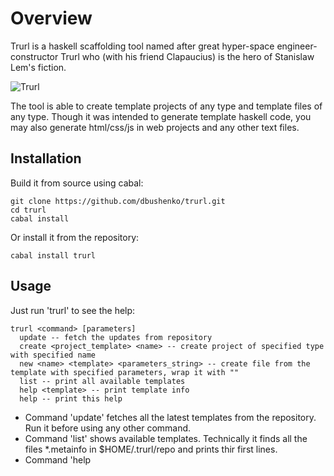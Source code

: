 # Overview

Trurl is a haskell scaffolding tool named after great hyper-space engineer-constructor Trurl who (with his friend Clapaucius) is the hero of Stanislaw Lem's fiction.

![Trurl](https://raw.githubusercontent.com/dbushenko/trurl/master/img/trurl.jpg "Trurl")

The tool is able to create template projects of any type and template files of any type. Though it was intended to generate template haskell code, you may also generate html/css/js in web projects and any other text files.

## Installation

Build it from source using cabal:

    git clone https://github.com/dbushenko/trurl.git
    cd trurl
    cabal install

Or install it from the repository:

    cabal install trurl

## Usage

Just run 'trurl' to see the help:

    trurl <command> [parameters]
      update -- fetch the updates from repository
      create <project_template> <name> -- create project of specified type with specified name
      new <name> <template> <parameters_string> -- create file from the template with specified parameters, wrap it with ""
      list -- print all available templates
      help <template> -- print template info
      help -- print this help

* Command 'update' fetches all the latest templates from the repository. Run it before using any other command.
* Command 'list' shows available templates. Technically it finds all the files *.metainfo in $HOME/.trurl/repo and prints thir first lines.
* Command 'help <template>' prints detailed info about the template.
* Command 'create' intended to generate projects, just specify an available project template name.
* Command 'new' generates template file, generated file will be named as specified in 'name'. It uses Mustache format in templates and accepts parameters in JSON format.

For example, if there is a template file 'file1.txt' with following contents:

```
The list: 

{{#heroes}}
    * {{name}}
{{/heroes}}

MyObj:
{{#myobj}}
{{opt1}}
{{/myobj}}
```

Run trurl as following:

    trurl new file1.txt '{"heroes":[{"name":"1"},{"name":"22"}],"myobj":{"opt1":"value1"}}'

Then you'll get:

```
The list: 

    * 1
    * 22

MyObj:
value1
```

## Creating templates

All the templates are stored in $HOME/.trurl/repo. There are two types of templates: projects and files.

* Project template is just a tar archive which is unpacked in specified directory.
* File template is a file in Mustache format. It may have any extension, but if not supplied while running 'trurl new ...' then extension '.hs' will be used.


Info about each template is stored in corresponding metainfo file. E.g. if there is template 'file1.hs' then should be also 'file1.hs.metainfo'. First line of the metainfo file is its short description printed by the 'list' command.

See examples of the templates in 'devrepo'.

## Registering templates in the main repository.

Just add a pull request in the directory 'devrepo'. You are welcome to add your own templates here!

Author: Dmitry Bushenko (d.bushenko@gmail.com)
